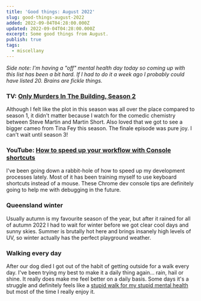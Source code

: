 ```yaml
---
title: 'Good things: August 2022'
slug: good-things-august-2022
added: 2022-09-04T04:28:00.000Z
updated: 2022-09-04T04:28:00.000Z
excerpt: Some good things from August.
publish: true
tags:
  - miscellany
---
```


*Side note: I'm having a "off" mental health day today so coming up with this list has been a bit hard. If I had to do it a week ago I probably could have listed 20. Brains are fickle things.*

### TV: [Only Murders In The Building, Season 2](https://www.imdb.com/title/tt12851524/)
Although I felt like the plot in this season was all over the place compared to season 1, it didn't matter because I watch for the comedic chemistry between Steve Martin and Martin Short. Also loved that we got to see a bigger cameo from Tina Fey this season. The finale episode was pure joy. I can't wait until season 3!

### YouTube: [How to speed up your workflow with Console shortcuts](https://www.youtube.com/watch?v=hdRDTj6ObiE)
I've been going down a rabbit-hole of how to speed up my development processes lately. Most of it has been training myself to use keyboard shortcuts instead of a mouse. These Chrome dev console tips are definitely going to help me with debugging in the future.

### Queensland winter
Usually autumn is my favourite season of the year, but after it rained for all of autumn 2022 I had to wait for winter before we got clear cool days and sunny skies. Summer is brutally hot here and brings insanely high levels of UV, so winter actually has the perfect playground weather.

### Walking every day
After our dog died I got out of the habit of getting outside for a walk every day. I've been trying my best to make it a daily thing again... rain, hail or shine. It really does make me feel better on a daily basis. Some days it's a struggle and definitely feels like a [stupid walk for my stupid mental health](https://vt.tiktok.com/ZSRfYkM38/) but most of the time I really enjoy it.

